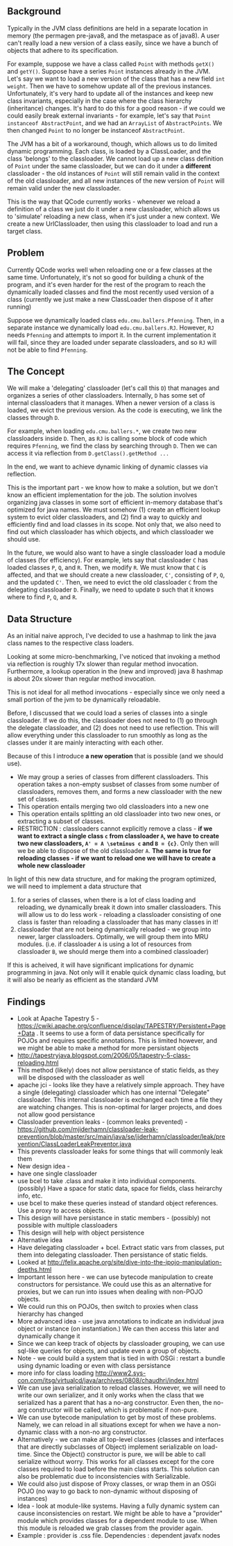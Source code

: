 ## Background

Typically in the JVM class definitions are held in a separate location in memory (the permagen pre-java8, and the metaspace as of java8).  A user can't really load a new version of a class easily, since we have a bunch of objects that adhere to its specification. 

For example, suppose we have a class called `Point` with methods `getX()` and `getY()`. Suppose have a series `Point` instances already in the JVM. Let's say we want to load a new version of the class that has a new field `int weight`. Then we have to somehow update all of the previous instances. Unfortunately, it's very hard to update all of the instances and keep new class invariants, especially in the case where the class hierarchy (inheritance) changes. It's hard to do this for a good reason - if we could we could easily break external invariants - for example, let's say that `Point instanceof AbstractPoint`, and we had an `ArrayList` of `AbstractPoints`. We then changed `Point` to no longer be instanceof `AbstractPoint`.

The JVM has a bit of a workaround, though, which allows us to do limited dynamic programming. Each class, is loaded by a ClassLoader, and the class 'belongs' to the classloader. We cannot load up a new class definition of `Point` under the same classloader, but we can do it under a **different** classloader - the old instances of `Point` will still remain valid in the context of the old classloader, and all new instances of the new version of `Point` will remain valid under the new classloader. 

This is the way that QCode currently works - whenever we reload a definition of a class we just do it under a new classloader, which allows us to 'simulate' reloading a new class, when it's just under a new context. We create a new UrlClassloader, then using this classloader to load and run a target class. 

## Problem

Currently QCode works well when reloading one or a few classes at the same time. Unfortunately, it's not so good for building a chunk of the program, and it's even harder for the rest of the program to reach the dynamically loaded classes and find the most recently used version of a class (currently we just make a new ClassLoader then dispose of it after running)

Suppose we dynamically loaded class `edu.cmu.ballers.Pfenning`. Then, in a separate instance we dynamically load `edu.cmu.ballers.RJ`. However, `RJ` needs `Pfenning` and attempts to import it. In the current implementation it will fail, since they are loaded under separate classloaders, and so `RJ` will not be able to find `Pfenning`.

## The Concept

We will make a 'delegating' classloader  (let's call this `D`) that manages and organizes a series of other classloaders. Internally, `D` has some set of internal classloaders that it manages. When a newer version of a class is loaded, we evict the previous version. As the code is executing, we link the classes through `D`. 

For example, when loading `edu.cmu.ballers.*`, we create two new classloaders inside `D`. Then, as `RJ` is calling some block of code which requires `Pfenning`, we find the class by searching through `D`. Then we can access it via reflection from `D.getClass().getMethod ...`

In the end, we want to achieve dynamic linking of dynamic classes via reflection.

This is the important part - we know how to make a solution, but we don't know an efficient implementation for the job. The solution involves organizing java classes in some sort of efficient in-memory database that's optimized for java names. We must somehow (1) create an efficient lookup system to evict older classloaders, and (2) find a way to quickly and efficiently find and load classes in its scope. Not only that, we also need to find out which classloader has which objects, and which classloader we should use. 

In the future, we would also want to have a single classloader load a module of classes (for efficiency). For example, lets say that classloader `C`  has loaded classes `P`, `Q`, and `R`. Then, we modify `R`. We must know that `C` is affected, and that we should create a new classloader, `C'`, consisting of `P`, `Q`, and the updated `C'`. Then, we need to evict the old classloader `C` from the delegating classloader `D`. Finally, we need to update `D` such that it knows where to find `P`, `Q`, and `R`.

## Data Structure

As an initial naive approch, I've decided to use a hashmap to link the java class names to the respective class loaders.

Looking at some micro-benchmarking, I've noticed that invoking a method via reflection is roughly 17x slower than regular method invocation. Furthermore, a lookup operation in the (new and improved) java 8 hashmap is about 20x slower than regular method invocation.

This is not ideal for all method invocations - especially since we only need a small portion of the jvm to be dynamically reloadable. 

Before, I discussed that we could load a series of classes into a single classloader. If we do this, the classloader does not need to (1) go through the delegate classloader, and (2) does not need to use reflection. This will allow everything under this classloader to run smoothly as long as the classes under it are mainly interacting with each other. 

Because of this I introduce **a new operation** that is possible (and we should use). 

  * We may group a series of classes from different classloaders. This operation takes a non-empty susbset of classes from some number of classloaders, removes them, and forms a new classloader with the new set of classes. 
  * This operation entails merging two old classloaders into a new one
  * This operation entails splitting an old classloader into two new ones, or extracting a subset of classes.
  * RESTRICTION : classloaders cannot explicitly remove a class - **if we want to extract a single class `c` from classloader `A`, we have to create two new classloaders, `A' = A \setminus c` and `B = {c}`**. Only then will we be able to dispose of the old classloader `A`. **The same is true for reloading classes - if we want to reload one we will have to create a whole new classloader**

In light of this new data structure, and for making the program optimized, we will need to implement a data structure that
   1. for a series of classes, when there is a lot of class loading and reloading, we dynamically break it down into smaller classloaders. This will allow us to do less work - reloading a classloader consisting of one class is faster than reloading a classloader that has many classes in it!
   2. classloader that are not being dynamically reloaded - we group into newer, larger classloaders. Optimally, we will group them into MRU modules. (i.e. if classloader `A` is using a lot of resources from classloader `B`, we should merge them into a combined classloader)

If this is acheived, it will have significant implications for dynamic programming in java. Not only will it enable quick dynamic class loading, but it will also be nearly as efficient as the standard JVM

## Findings 

  * Look at Apache Tapestry 5 - https://cwiki.apache.org/confluence/display/TAPESTRY/Persistent+Page+Data . It seems to use a form of data persistance specifically for POJOs and requires specific annotations. This is limited however, and we might be able to make a method for more persistant objects
   * http://tapestryjava.blogspot.com/2006/05/tapestry-5-class-reloading.html 
  * This method (likely) does not allow persistance of static fields, as they will be disposed with the classloader as well
  * apache jci - looks like they have a relatively simple approach. They have a single (delegating) classloader which has one internal "Delegate" classloader. This internal classloader is exchanged each time a file they are watching changes. This is non-optimal for larger projects, and does not allow good persistance
  * Classloader prevention leaks - (common leaks prevented) - https://github.com/mjiderhamn/classloader-leak-prevention/blob/master/src/main/java/se/jiderhamn/classloader/leak/prevention/ClassLoaderLeakPreventor.java
   * This prevents classloader leaks for some things that will commonly leak them
  * New design idea - 
   * have one single classloader
   * use bcel to take .class and make it into individual components. (possibly) Have a space for static data, space for fields, class heirarchy info, etc.
   * use bcel to make these queries instead of standard object references. Use a proxy to access objects.
   * This design will have persistance in static members - (possibly) not possible with multiple classloaders
   * This design will help with object persistence
  * Alternative idea
   * Have delegating classloader + bcel. Extract static vars from classes, put them into delegating classloader. Then persistance of static fields.
  * Looked at http://felix.apache.org/site/dive-into-the-ipojo-manipulation-depths.html
   * Important lesson here - we can use bytecode manipulation to create constructors for persistance. We could use this as an alternative for proxies, but we can run into issues when dealing with non-POJO objects.
   * We could run this on POJOs, then switch to proxies when class hierarchy has changed
   * More advanced idea - use java annotations to indicate an individual java object or instance (on instantiation.) We can then access this later and dynamically change it
   * Since we can keep track of objects by classloader grouping, we can use sql-like queries for objects, and update even a group of objects.
  * Note - we could build a system that is tied in with OSGi : restart a bundle using dynamic loading or even with class persistance
  * more info for class loading http://www2.sys-con.com/itsg/virtualcd/java/archives/0808/chaudhri/index.html
  * We can use java serialization to reload classes. However, we will need to write our own serializer, and it only works when the class that we serialized has a parent that has a no-arg constructor. Even then, the no-arg constructor will be called, which is problematic if non-pure.
  * We can use bytecode manipulation to get by most of these problems. Namely, we can reload in all situations except for when we have a non-dynamic class with a non-no arg constructor. 
   * Alternatively - we can make all top-level classes (classes and interfaces that are directly subclasses of Object) implement serializable on load-time. Since the Object() constructor is pure, we will be able to call serialize without worry. This works for all classes except for the core classes required to load before the main class starts. This solution can also be problematic due to inconsistencies with Serializable.
   * We could also just dispose of Proxy classes, or wrap them in an OSGi POJO (no way to go back to non-dynamic without disposing of instances)
  * Idea - look at module-like systems. Having a fully dynamic system can cause inconsistencies on restart. We might be able to have a "provider" module which provides classes for a dependent module to use. When this module is reloaded we grab classes from the provider again. 
   * Example : provider is .css file. Dependencies : dependent javafx nodes
